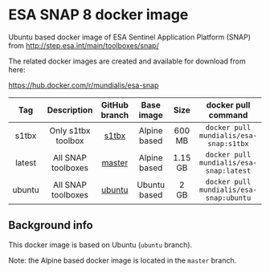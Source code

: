 # ESA SNAP 8 docker image

Ubuntu based docker image of ESA Sentinel Application Platform (SNAP) from http://step.esa.int/main/toolboxes/snap/

The related docker images are created and available for download from here:

https://hub.docker.com/r/mundialis/esa-snap

**Tag**|**Description**|**GitHub branch**|**Base image**|**Size**|**docker pull command**
:-----:|:-----:|:-----:|:-----:|:-----:|:-----:
s1tbx |Only s1tbx toolbox| [s1tbx](https://github.com/mundialis/esa-snap/tree/s1tbx)   | Alpine based| 600 MB| `docker pull mundialis/esa-snap:s1tbx`
latest|All SNAP toolboxes| [master](https://github.com/mundialis/esa-snap/)            | Alpine based|1.15 GB| `docker pull mundialis/esa-snap:latest`
ubuntu|All SNAP toolboxes| [ubuntu](https://github.com/mundialis/esa-snap/tree/ubuntu) | Ubuntu based|   2 GB| `docker pull mundialis/esa-snap:ubuntu`

## Background info

This docker image is based on Ubuntu (`ubuntu` branch). 

Note: the Alpine based docker image is located in the `master` branch.
